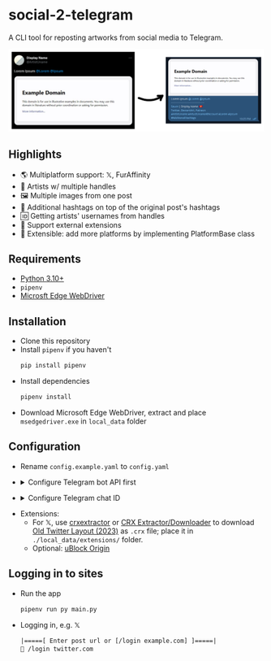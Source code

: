# social-2-telegram

A CLI tool for reposting artworks from social media to Telegram.

![](assets\demo.png)

## Highlights
- 🌎 Multiplatform support: 𝕏, FurAffinity
- 👥 Artists w/ multiple handles
- 🖼️ Multiple images from one post
- 🔖 Additional hashtags on top of the original post's hashtags
- 🆔 Getting artists' usernames from handles
- 🧩 Support external extensions
- 🧬 Extensible: add more platforms by implementing PlatformBase class

## Requirements
- [Python 3.10+](https://www.python.org/)
- `pipenv`
- [Microsft Edge WebDriver](https://developer.microsoft.com/en-us/microsoft-edge/tools/webdriver/)

## Installation
- Clone this repository
- Install `pipenv` if you haven't
   ```bash
   pip install pipenv
   ```
- Install dependencies
   ```bash
   pipenv install
   ```
- Download Microsoft Edge WebDriver, extract and place `msedgedriver.exe` in `local_data` folder

## Configuration

- Rename `config.example.yaml` to `config.yaml`

- <details>
  <summary>Configure Telegram bot API first</summary>

  - If you haven't had a bot, create one using [BotFather](https://t.me/botfather)

    <video controls>
      <source src="assets\get_bot_api.mp4" type="video/mp4">
    </video>

  - If you already have one, here's how to get the API

    <video controls>
      <source src="assets\get_bot_api_existing.mp4" type="video/mp4">
    </video>

  - Place the API in `bot_api_key` in `config.yaml`, ignore the `chat_id` for now (we'll get to that in the next step)

</details>

- <details>
  <summary>Configure Telegram chat ID</summary>

  - Chat id between `you` and the `bot`
    - Set `chat_id` in `config.yaml` to empty
      ```yaml
      chat_id: ""
      ```
    - Run the app
      ```bash
      pipenv run py main.py
      ```
    - Send `/id` to the bot in Telegram
    - The chat id will be messaged back to you

  - Chat id between `a channel` and the `bot`: you can use the channel's handle directly
    ```yaml
    chat_id: "@your_channel_username"
    ```

</details>

- Extensions:
  - For 𝕏, use [crxextractor](http://crxextractor.com/) or [CRX Extractor/Downloader](https://chrome.google.com/webstore/detail/crx-extractordownloader/ajkhmmldknmfjnmeedkbkkojgobmljda?hl=vi) to download [Old Twitter Layout (2023)](https://chrome.google.com/webstore/detail/old-twitter-layout-2023/jgejdcdoeeabklepnkdbglgccjpdgpmf) as `.crx` file; place it in `./local_data/extensions/` folder.
  - Optional: [uBlock Origin](https://chrome.google.com/webstore/detail/ublock-origin/cjpalhdlnbpafiamejdnhcphjbkeiagm)

## Logging in to sites
- Run the app
  ```bash
  pipenv run py main.py
  ```

- Logging in, e.g. 𝕏
  ```
  |=====[ Enter post url or [/login example.com] ]=====|
  🍨 /login twitter.com
  ```
